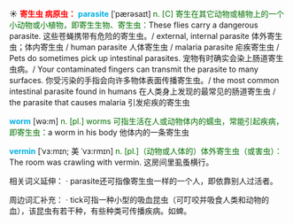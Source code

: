 ☀ <font color="red">**寄生虫 病原虫：**</font>
<font color="sky blue">**parasite**</font> [ˈpærəsaɪt]
<font color="rgb(227, 108, 9)">n. [C] 寄生在其它动物或植物上的一个小动物或小植物，即寄生生物、寄生虫：</font>These flies carry a dangerous parasite. 这些苍蝇携带有危险的寄生虫。/ external, internal parasite 体外寄生虫；体内寄生虫 / human parasite 人体寄生虫 / malaria parasite 疟疾寄生虫 / Pets do sometimes pick up intestinal parasites. 宠物有时确实会染上肠道寄生虫病。/ Your contaminated fingers can transmit the parasite to many surfaces. 你受污染的手指会向许多物体表面传播寄生虫。/ the most common intestinal parasite found in humans 在人类身上发现的最常见的肠道寄生虫 / the parasite that causes malaria 引发疟疾的寄生虫

<font color="sky blue">**worm**</font> [wə:m] 
<font color="rgb(227, 108, 9)">n. [pl.] worms 可指生活在人或动物体内的蠕虫，常能引起疾病，即寄生虫：</font>a worm in his body 他体内的一条寄生虫
           
<font color="sky blue">**vermin**</font> [ˈvɜ:mɪn; 美 ˈvɜ:rmɪn]
<font color="rgb(227, 108, 9)">n. [pl.]（动物或人体的）体外寄生虫（或害虫）：</font>The room was crawling with vermin. 这房间里虱蚤横行。

相关词义延伸：
· parasite还可指像寄生虫一样的一个人，即依靠别人过活者。

周边词汇补充：
· tick可指一种小型的吸血昆虫（可叮咬并吸食人类和动物的血），该昆虫有若干种，有些种类可传播疾病。如蜱。

